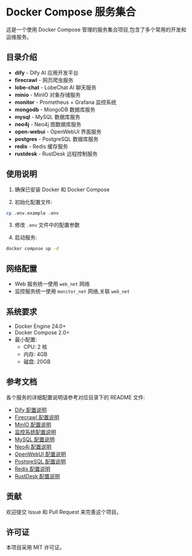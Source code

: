 # Docker Compose 服务集合

这是一个使用 Docker Compose 管理的服务集合项目,包含了多个常用的开发和运维服务。

## 目录介绍

- **dify** - Dify AI 应用开发平台
- **firecrawl** - 网页爬虫服务
- **lobe-chat** - LobeChat AI 聊天服务
- **minio** - MinIO 对象存储服务
- **monitor** - Prometheus + Grafana 监控系统
- **mongodb** - MongoDB 数据库服务
- **mysql** - MySQL 数据库服务
- **neo4j** - Neo4j 图数据库服务
- **open-webui** - OpenWebUI 界面服务
- **postgres** - PostgreSQL 数据库服务
- **redis** - Redis 缓存服务
- **rustdesk** - RustDesk 远程控制服务

## 使用说明

1. 确保已安装 Docker 和 Docker Compose

2. 初始化配置文件:
```bash
cp .env.example .env
```

3. 修改 `.env` 文件中的配置参数

4. 启动服务:
```bash
docker compose up -d
```

## 网络配置

- Web 服务统一使用 `web_net` 网络
- 监控服务统一使用 `monitor_net` 网络,关联 `web_net`

## 系统要求

- Docker Engine 24.0+
- Docker Compose 2.0+
- 最小配置:
  - CPU: 2 核
  - 内存: 4GB
  - 磁盘: 20GB

## 参考文档

各个服务的详细配置说明请参考对应目录下的 README 文件:

- [Dify 配置说明](/dify/README.md)
- [Firecrawl 配置说明](/firecrawl/README.md)
- [MinIO 配置说明](/minio/README.md)
- [监控系统配置说明](/monitor/README.md)
- [MySQL 配置说明](/mysql/README.md)
- [Neo4j 配置说明](/neo4j/README.md)
- [OpenWebUI 配置说明](/open-webui/README.md)
- [PostgreSQL 配置说明](/postgres/README.md)
- [Redis 配置说明](/redis/README.md)
- [RustDesk 配置说明](/rustdesk/README.md)

## 贡献

欢迎提交 Issue 和 Pull Request 来完善这个项目。

## 许可证

本项目采用 MIT 许可证。